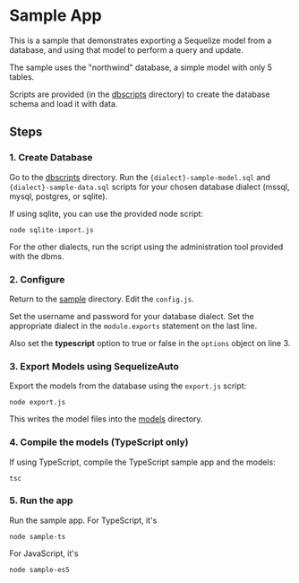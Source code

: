 # Sample App

This is a sample that demonstrates exporting a Sequelize model from a database,
and using that model to perform a query and update.

The sample uses the "northwind" database, a simple model with only 5 tables.

Scripts are provided (in the [dbscripts](./dbscripts) directory) to create the database schema and 
load it with data.

## Steps

### 1. Create Database

Go to the [dbscripts](./dbscripts) directory.  Run the `{dialect}-sample-model.sql` and `{dialect}-sample-data.sql`
scripts for your chosen database dialect (mssql, mysql, postgres, or sqlite).  

If using sqlite, you can use the provided node script:

    node sqlite-import.js

For the other dialects, run the script using the administration tool provided with the dbms.

### 2. Configure

Return to the [sample](.) directory.  Edit the `config.js`.

Set the username and password for your database dialect.  Set the appropriate dialect in the `module.exports` statement on the last line.

Also set the **typescript** option to true or false in the `options` object on line 3.

### 3. Export Models using SequelizeAuto

Export the models from the database using the `export.js` script:

    node export.js

This writes the model files into the [models](./models) directory.

### 4. Compile the models (TypeScript only)

If using TypeScript, compile the TypeScript sample app and the models:

    tsc

### 5. Run the app

Run the sample app.  For TypeScript, it's 

    node sample-ts

For JavaScript, it's

    node sample-es5




